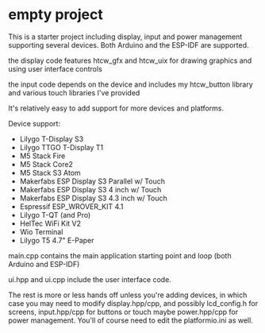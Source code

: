 # empty project

This is a starter project including display, input and power management supporting several devices. Both Arduino and the ESP-IDF are supported.

the display code features htcw_gfx and htcw_uix for drawing graphics and using user interface controls

the input code depends on the device and includes my htcw_button library and various touch libraries I've provided

It's relatively easy to add support for more devices and platforms.

Device support:

- Lilygo T-Display S3
- Lilygo TTGO T-Display T1
- M5 Stack Fire
- M5 Stack Core2
- M5 Stack S3 Atom
- Makerfabs ESP Display S3 Parallel w/ Touch
- Makerfabs ESP Display S3 4 inch w/ Touch
- Makerfabs ESP Display S3 4.3 inch w/ Touch
- Espressif ESP_WROVER_KIT 4.1
- Lilygo T-QT (and Pro)
- HelTec WiFi Kit V2
- Wio Terminal
- Lilygo T5 4.7" E-Paper

main.cpp contains the main application starting point and loop (both Arduino and ESP-IDF)

ui.hpp and ui.cpp include the user interface code.

The rest is more or less hands off unless you're adding devices, in which case you may need to modify display.hpp/cpp, and possibly lcd_config.h for screens, input.hpp/cpp for buttons or touch maybe power.hpp/cpp for power management. You'll of course need to edit the platformio.ini as well.